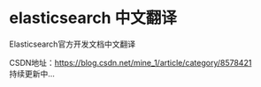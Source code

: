 # elasticsearch 中文翻译
Elasticsearch官方开发文档中文翻译
<br/>

CSDN地址：https://blog.csdn.net/mine_1/article/category/8578421
<br/>
持续更新中...
